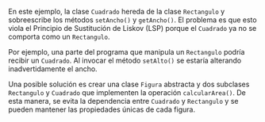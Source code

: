 En este ejemplo, la clase `Cuadrado` hereda de la clase `Rectangulo` y sobreescribe los métodos `setAncho()` y `getAncho()`.
El problema es que esto viola el Principio de Sustitución de Liskov (LSP) porque el `Cuadrado` ya no se comporta como un `Rectangulo`.

Por ejemplo, una parte del programa que manipula un `Rectangulo` podría recibir un `Cuadrado`. Al invocar el método `setAlto()` se estaría alterando inadvertidamente el ancho.

Una posible solución es crear una clase `Figura` abstracta y dos subclases `Rectangulo` y `Cuadrado` que implementen la operación `calcularArea()`. De esta manera, se evita la dependencia entre `Cuadrado` y `Rectangulo` y se pueden mantener las propiedades únicas de cada figura.
